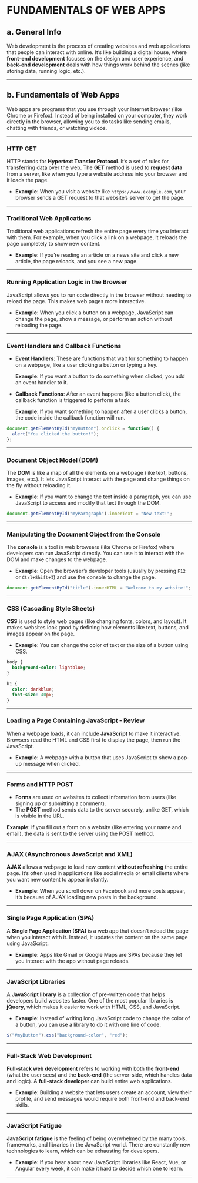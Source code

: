 # FUNDAMENTALS OF WEB APPS


## a. General Info
Web development is the process of creating websites and web applications that people can interact with online. It’s like building a digital house, where **front-end development** focuses on the design and user experience, and **back-end development** deals with how things work behind the scenes (like storing data, running logic, etc.).

---

## b. Fundamentals of Web Apps
Web apps are programs that you use through your internet browser (like Chrome or Firefox). Instead of being installed on your computer, they work directly in the browser, allowing you to do tasks like sending emails, chatting with friends, or watching videos.

---

### HTTP GET
HTTP stands for **Hypertext Transfer Protocol**. It’s a set of rules for transferring data over the web. The **GET** method is used to **request data** from a server, like when you type a website address into your browser and it loads the page.

- **Example**: When you visit a website like `https://www.example.com`, your browser sends a GET request to that website’s server to get the page.

---

### Traditional Web Applications
Traditional web applications refresh the entire page every time you interact with them. For example, when you click a link on a webpage, it reloads the page completely to show new content.

- **Example**: If you’re reading an article on a news site and click a new article, the page reloads, and you see a new page.

---

### Running Application Logic in the Browser
JavaScript allows you to run code directly in the browser without needing to reload the page. This makes web pages more interactive.

- **Example**: When you click a button on a webpage, JavaScript can change the page, show a message, or perform an action without reloading the page.

---

### Event Handlers and Callback Functions
- **Event Handlers**: These are functions that wait for something to happen on a webpage, like a user clicking a button or typing a key.
  
  **Example**: If you want a button to do something when clicked, you add an event handler to it.

- **Callback Functions**: After an event happens (like a button click), the callback function is triggered to perform a task.
  
  **Example**: If you want something to happen after a user clicks a button, the code inside the callback function will run.

```javascript
document.getElementById("myButton").onclick = function() {
  alert("You clicked the button!");
};
```

---

### Document Object Model (DOM)
The **DOM** is like a map of all the elements on a webpage (like text, buttons, images, etc.). It lets JavaScript interact with the page and change things on the fly without reloading it.

- **Example**: If you want to change the text inside a paragraph, you can use JavaScript to access and modify that text through the DOM.

```javascript
document.getElementById("myParagraph").innerText = "New text!";
```

---

### Manipulating the Document Object from the Console
The **console** is a tool in web browsers (like Chrome or Firefox) where developers can run JavaScript directly. You can use it to interact with the DOM and make changes to the webpage.

- **Example**: Open the browser’s developer tools (usually by pressing `F12` or `Ctrl+Shift+I`) and use the console to change the page.

```javascript
document.getElementById("title").innerHTML = "Welcome to my website!";
```

---

### CSS (Cascading Style Sheets)
**CSS** is used to style web pages (like changing fonts, colors, and layout). It makes websites look good by defining how elements like text, buttons, and images appear on the page.

- **Example**: You can change the color of text or the size of a button using CSS.

```css
body {
  background-color: lightblue;
}

h1 {
  color: darkblue;
  font-size: 40px;
}
```

---

### Loading a Page Containing JavaScript - Review
When a webpage loads, it can include **JavaScript** to make it interactive. Browsers read the HTML and CSS first to display the page, then run the JavaScript.

- **Example**: A webpage with a button that uses JavaScript to show a pop-up message when clicked.

---

### Forms and HTTP POST
- **Forms** are used on websites to collect information from users (like signing up or submitting a comment). 
- The **POST** method sends data to the server securely, unlike GET, which is visible in the URL.

**Example**: If you fill out a form on a website (like entering your name and email), the data is sent to the server using the POST method.

---

### AJAX (Asynchronous JavaScript and XML)
**AJAX** allows a webpage to load new content **without refreshing** the entire page. It’s often used in applications like social media or email clients where you want new content to appear instantly.

- **Example**: When you scroll down on Facebook and more posts appear, it’s because of AJAX loading new posts in the background.

---

### Single Page Application (SPA)
A **Single Page Application (SPA)** is a web app that doesn't reload the page when you interact with it. Instead, it updates the content on the same page using JavaScript.

- **Example**: Apps like Gmail or Google Maps are SPAs because they let you interact with the app without page reloads.

---

### JavaScript Libraries
A **JavaScript library** is a collection of pre-written code that helps developers build websites faster. One of the most popular libraries is **jQuery**, which makes it easier to work with HTML, CSS, and JavaScript.

- **Example**: Instead of writing long JavaScript code to change the color of a button, you can use a library to do it with one line of code.

```javascript
$("#myButton").css("background-color", "red");
```

---

### Full-Stack Web Development
**Full-stack web development** refers to working with both the **front-end** (what the user sees) and the **back-end** (the server-side, which handles data and logic). A **full-stack developer** can build entire web applications.

- **Example**: Building a website that lets users create an account, view their profile, and send messages would require both front-end and back-end skills.

---

### JavaScript Fatigue
**JavaScript fatigue** is the feeling of being overwhelmed by the many tools, frameworks, and libraries in the JavaScript world. There are constantly new technologies to learn, which can be exhausting for developers.

- **Example**: If you hear about new JavaScript libraries like React, Vue, or Angular every week, it can make it hard to decide which one to learn.

---
